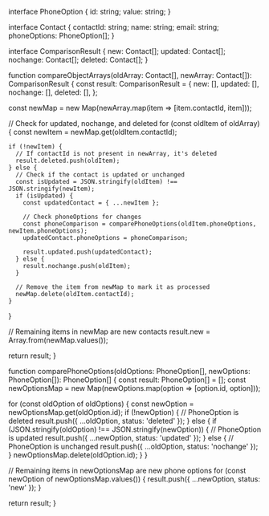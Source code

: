 interface PhoneOption {
  id: string;
  value: string;
}

interface Contact {
  contactId: string;
  name: string;
  email: string;
  phoneOptions: PhoneOption[];
}

interface ComparisonResult {
  new: Contact[];
  updated: Contact[];
  nochange: Contact[];
  deleted: Contact[];
}

function compareObjectArrays(oldArray: Contact[], newArray: Contact[]): ComparisonResult {
  const result: ComparisonResult = {
    new: [],
    updated: [],
    nochange: [],
    deleted: [],
  };

  const newMap = new Map(newArray.map(item => [item.contactId, item]));

  // Check for updated, nochange, and deleted
  for (const oldItem of oldArray) {
    const newItem = newMap.get(oldItem.contactId);

    if (!newItem) {
      // If contactId is not present in newArray, it's deleted
      result.deleted.push(oldItem);
    } else {
      // Check if the contact is updated or unchanged
      const isUpdated = JSON.stringify(oldItem) !== JSON.stringify(newItem);
      if (isUpdated) {
        const updatedContact = { ...newItem };

        // Check phoneOptions for changes
        const phoneComparison = comparePhoneOptions(oldItem.phoneOptions, newItem.phoneOptions);
        updatedContact.phoneOptions = phoneComparison;

        result.updated.push(updatedContact);
      } else {
        result.nochange.push(oldItem);
      }

      // Remove the item from newMap to mark it as processed
      newMap.delete(oldItem.contactId);
    }
  }

  // Remaining items in newMap are new contacts
  result.new = Array.from(newMap.values());

  return result;
}

function comparePhoneOptions(oldOptions: PhoneOption[], newOptions: PhoneOption[]): PhoneOption[] {
  const result: PhoneOption[] = [];
  const newOptionsMap = new Map(newOptions.map(option => [option.id, option]));

  for (const oldOption of oldOptions) {
    const newOption = newOptionsMap.get(oldOption.id);
    if (!newOption) {
      // PhoneOption is deleted
      result.push({ ...oldOption, status: 'deleted' });
    } else {
      if (JSON.stringify(oldOption) !== JSON.stringify(newOption)) {
        // PhoneOption is updated
        result.push({ ...newOption, status: 'updated' });
      } else {
        // PhoneOption is unchanged
        result.push({ ...oldOption, status: 'nochange' });
      }
      newOptionsMap.delete(oldOption.id);
    }
  }

  // Remaining items in newOptionsMap are new phone options
  for (const newOption of newOptionsMap.values()) {
    result.push({ ...newOption, status: 'new' });
  }

  return result;
}
